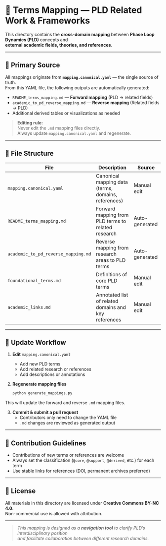 # 📘 Terms Mapping — PLD Related Work & Frameworks

This directory contains the **cross-domain mapping** between **Phase Loop Dynamics (PLD)** concepts and  
**external academic fields, theories, and references**.

---

## 📍 Primary Source

All mappings originate from **`mapping.canonical.yaml`** — the single source of truth.  
From this YAML file, the following outputs are automatically generated:

- `README_terms_mapping.md` — **Forward mapping** (PLD → related fields)
- `academic_to_pd_reverse_mapping.md` — **Reverse mapping** (Related fields → PLD)
- Additional derived tables or visualizations as needed

> **Editing rule:**  
> Never edit the `.md` mapping files directly.  
> Always update `mapping.canonical.yaml` and regenerate.

---

## 📂 File Structure

| File | Description | Source |
|------|-------------|--------|
| `mapping.canonical.yaml` | Canonical mapping data (terms, domains, references) | Manual edit |
| `README_terms_mapping.md` | Forward mapping from PLD terms to related research | Auto-generated |
| `academic_to_pd_reverse_mapping.md` | Reverse mapping from research areas to PLD terms | Auto-generated |
| `foundational_terms.md` | Definitions of core PLD terms | Manual edit |
| `academic_links.md` | Annotated list of related domains and key references | Manual edit |

---

## 🔄 Update Workflow

1. **Edit** `mapping.canonical.yaml`  
   - Add new PLD terms  
   - Add related research or references  
   - Add descriptions or annotations

2. **Regenerate mapping files**  
   ```bash
   python generate_mappings.py
   ```
This will update the forward and reverse `.md` mapping files.

3. **Commit & submit a pull request**  
   - Contributors only need to change the YAML file  
   - `.md` changes are reviewed as generated output

---

## 🤝 Contribution Guidelines

- Contributions of new terms or references are welcome  
- Always set the classification (`@core`, `@support`, `@derived`, etc.) for each term  
- Use stable links for references (DOI, permanent archives preferred)  

---

## 📜 License

All materials in this directory are licensed under **Creative Commons BY-NC 4.0**.  
Non-commercial use is allowed with attribution.

---

> *This mapping is designed as a **navigation tool** to clarify PLD’s interdisciplinary position  
> and facilitate collaboration between different research domains.*
